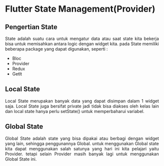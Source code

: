 # Flutter State Management(Provider)

## Pengertian State

<p align="justify">State adalah suatu cara untuk mengatur data atau saat state kita bekerja bisa untuk memisahkan antara logic dengan widget kita. pada State memiliki beberapa package yang dapat digunakan, seperti :</p>

- Bloc
- Provider
- Redux
- Getlt

## Local State

<p align="justify">Local State merupakan banyak data yang dapat disimpan dalam 1 widget saja. Local State juga bersifat private jadi tidak bisa diakses oleh kelas lain dan local state hanya perlu setState() untuk memperbaharui variabel.</p>

## Global State

<p align="justify">Global State adalah state yang bisa dipakai atau berbagi dengan widget yang lain, sehingga penggunannya Global. untuk menggunakan Global state kita dapat menggunakan salah satunya yang hari ini kita pelajari yaitu Provider. tetapi selain Provider masih banyak lagi untuk menggunakan Global State ini.</p>
